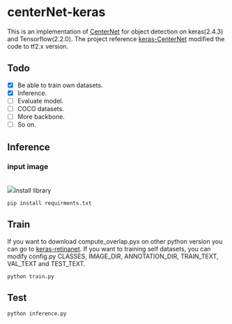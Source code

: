 # centerNet-keras

This is an implementation of [CenterNet](https://arxiv.org/abs/1904.07850) for object detection on keras(2.4.3) and Tensorflow(2.2.0). The project reference [keras-CenterNet](https://github.com/xuannianz/keras-CenterNet) modified the code to tf2.x version.

## Todo
- [x]  Be able to train own datasets.
- [x] Inference.
- [ ] Evaluate model.
- [ ] COCO datasets.
- [ ] More backbone.
- [ ] So on.

## Inference

### input image
<br>
  <img src="./images/0.jpg'>
</br>
## Inference results


## Install library
```
pip install requirments.txt
```

## Train
If you want to download compute_overlap.pyx on other python version you can go to [keras-retinanet](https://github.com/fizyr/keras-retinanet).
If you want to training self datasets, you can modify config.py CLASSES, IMAGE_DIR, ANNOTATION_DIR, TRAIN_TEXT, VAL_TEXT and TEST_TEXT.
```
python train.py
```

## Test
```
python inference.py
```
